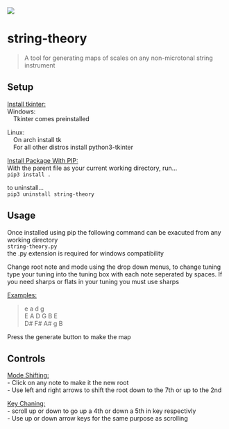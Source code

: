 <img src="https://drive.google.com/uc?id=1JAetZyGNzIss8I324dHTHcnc9SkXFloT" />  

# string-theory

> A tool for generating maps of scales on any non-microtonal string instrument

## Setup
<ins>Install tkinter:</ins>  
Windows:  
&emsp;Tkinter comes preinstalled

Linux:  
&emsp;On arch install tk  
&emsp;For all other distros install python3-tkinter  

<ins>Install Package With PIP:</ins>  
With the parent file as your current working directory, run...  
```pip3 install .```

to uninstall...  
```pip3 uninstall string-theory```

## Usage
Once installed using pip the following command can be exacuted from any working directory  
```string-theory.py```  
the .py extension is required for windows compatibility  

Change root note and mode using the drop down menus, to change tuning type your tuning into the tuning box
with each note seperated by spaces. If you need sharps or flats in your tuning you must use sharps

<ins>Examples:</ins>  
>e a d g  
>E A D G B E  
>D# F# A# g B  

Press the generate button to make the map

## Controls
<ins>Mode Shifting:</ins>  
    - Click on any note to make it the new root  
    - Use left and right arrows to shift the root down to the 7th or up to the 2nd  


<ins>Key Chaning:</ins>  
    - scroll up or down to go up a 4th or down a 5th in key respectivly  
    - Use up or down arrow keys for the same purpose as scrolling  
